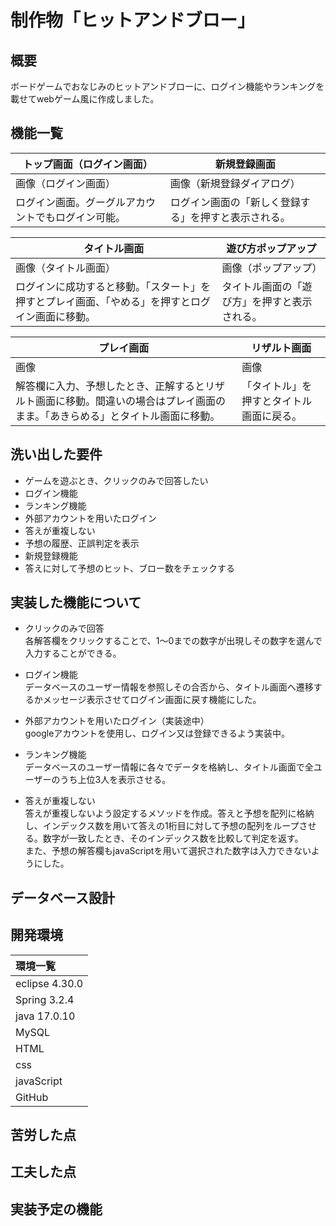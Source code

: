 # 制作物「ヒットアンドブロー」

## 概要
ボードゲームでおなじみのヒットアンドブローに、ログイン機能やランキングを載せてwebゲーム風に作成しました。

## 機能一覧

|トップ画面（ログイン画面）|新規登録画面|
|-----|-----|
|画像（ログイン画面）|画像（新規登録ダイアログ）|
|ログイン画面。グーグルアカウントでもログイン可能。|ログイン画面の「新しく登録する」を押すと表示される。|

|タイトル画面|遊び方ポップアップ|
|-----|-----|
|画像（タイトル画面）|画像（ポップアップ）|
|ログインに成功すると移動。「スタート」を押すとプレイ画面、「やめる」を押すとログイン画面に移動。|タイトル画面の「遊び方」を押すと表示される。|

|プレイ画面|リザルト画面|
|-----|-----|
|画像|画像|
|解答欄に入力、予想したとき、正解するとリザルト画面に移動。間違いの場合はプレイ画面のまま。「あきらめる」とタイトル画面に移動。|「タイトル」を押すとタイトル画面に戻る。|

## 洗い出した要件

- ゲームを遊ぶとき、クリックのみで回答したい
- ログイン機能
- ランキング機能
- 外部アカウントを用いたログイン
- 答えが重複しない
- 予想の履歴、正誤判定を表示
- 新規登録機能
- 答えに対して予想のヒット、ブロー数をチェックする

## 実装した機能について

- クリックのみで回答  
  各解答欄をクリックすることで、1～0までの数字が出現しその数字を選んで入力することができる。

- ログイン機能  
  データベースのユーザー情報を参照しその合否から、タイトル画面へ遷移するかメッセージ表示させてログイン画面に戻す機能にした。

- 外部アカウントを用いたログイン（実装途中）  
  googleアカウントを使用し、ログイン又は登録できるよう実装中。

- ランキング機能  
  データベースのユーザー情報に各々でデータを格納し、タイトル画面で全ユーザーのうち上位3人を表示させる。

- 答えが重複しない  
  答えが重複しないよう設定するメソッドを作成。答えと予想を配列に格納し、インデックス数を用いて答えの1桁目に対して予想の配列をループさせる。数字が一致したとき、そのインデックス数を比較して判定を返す。  
  また、予想の解答欄もjavaScriptを用いて選択された数字は入力できないようにした。

## データベース設計


## 開発環境

|環境一覧|
|:---|
|eclipse 4.30.0|
|Spring 3.2.4|
|java 17.0.10|
|MySQL|
|HTML|
|css|
|javaScript|
|GitHub|

## 苦労した点


## 工夫した点


## 実装予定の機能

